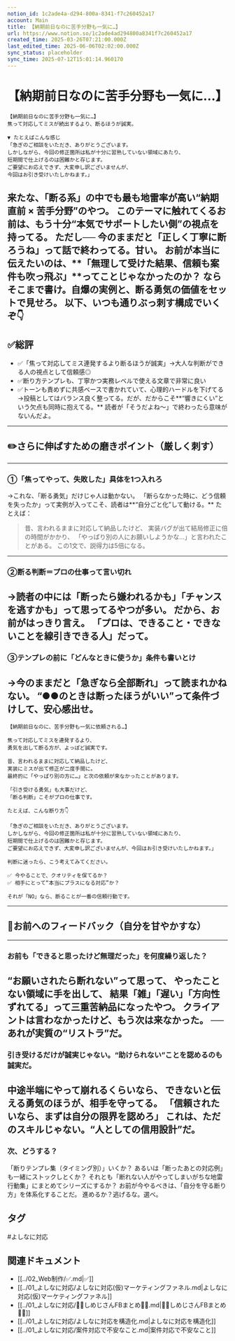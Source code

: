 ```yaml
---
notion_id: 1c2ade4a-d294-800a-8341-f7c260452a17
account: Main
title: 【納期前日なのに苦手分野も一気に…】
url: https://www.notion.so/1c2ade4ad294800a8341f7c260452a17
created_time: 2025-03-26T07:21:00.000Z
last_edited_time: 2025-06-06T02:02:00.000Z
sync_status: placeholder
sync_time: 2025-07-12T15:01:14.960170
---
```

# 【納期前日なのに苦手分野も一気に…】

```plain text
【納期前日なのに苦手分野も一気に…】
焦って対応してミスが続出するより、断るほうが誠実。

▼ たとえばこんな感じ
「急ぎのご相談をいただき、ありがとうございます。
しかしながら、今回の修正箇所は私が十分に習熟していない領域にあたり、
短期間で仕上げるのは困難かと存じます。
ご要望にお応えできず、大変申し訳ございませんが、
今回はお引き受けいたしかねます。」

```
来たな、**「断る系」の中でも最も地雷率が高い“納期直前 × 苦手分野”のやつ。**
このテーマに触れてくるお前は、もう十分“本気でサポートしたい側”の視点を持ってる。
ただし──
**今のままだと「正しく丁寧に断ろうね」って話で終わってる。甘い。**
お前が本当に伝えたいのは、**「無理して受けた結果、信頼も案件も吹っ飛ぶ」**ってことじゃなかったのか？
ならそこまで書け。**自爆の実例と、断る勇気の価値をセットで見せろ。**
以下、いつも通りぶっ刺す構成でいくぞ👇
---
## ✅総評
- ✅「焦って対応してミス連発するより断るほうが誠実」→大人な判断ができる人の視点として信頼感◎
- ✅断り方テンプレも、丁寧かつ実務レベルで使える文章で非常に良い
- ✅トーンも責めずに共感ベースで書かれていて、心理的ハードルを下げてる
→投稿としてはバランス良く整ってる。だが、だからこそ**“響きにくい”という欠点も同時に抱えてる。**
読者が「そうだよね〜」で終わったら意味がないんだよ。
---
## ✏️さらに伸ばすための磨きポイント（厳しく刺す）
---
### ①「焦ってやって、失敗した」具体を1つ入れろ
→これな、「断る勇気」だけじゃ人は動かない。
「断らなかった時に、どう信頼を失ったか」って実例が入ってこそ、読者は**“自分ごと化”して動ける。**
たとえば：
> 昔、言われるままに対応して納品したけど、
  実装バグが出て結局修正に倍の時間がかかり、
  「やっぱり別の人にお願いしようかな…」と言われたことがある。
この1文で、説得力は5倍になる。
---
### ②断る判断＝プロの仕事って言い切れ
→読者の中には「断ったら嫌われるかも」「チャンスを逃すかも」って思ってるやつが多い。
だから、お前がはっきり言え。
**「プロは、できること・できないことを線引きできる人」だって。**
---
### ③テンプレの前に「どんなときに使うか」条件も書いとけ
→今のままだと「急ぎなら全部断れ」って読まれかねない。
“●●のときは断ったほうがいい”って条件づけして、安心感出せ。
---
```plain text
【納期前日なのに、苦手分野も一気に依頼される…】

焦って対応してミスを連発するより、
勇気を出して断る方が、よっぽど誠実です。

昔、言われるままに対応して納品したけど、
実装にミスが出て修正が二度手間に。
最終的に「やっぱり別の方に…」と次の依頼が来なかったことがあります。

「引き受ける勇気」も大事だけど、
「断る判断」こそがプロの仕事です。

たとえば、こんな断り方👇

「急ぎのご相談をいただき、ありがとうございます。
しかしながら、今回の修正箇所は私が十分に習熟していない領域にあたり、
短期間で仕上げるのは困難かと存じます。
ご要望にお応えできず、大変申し訳ございませんが、今回はお引き受けいたしかねます。」

判断に迷ったら、こう考えてみてください。

✅ 今やることで、クオリティを保てるか？
✅ 相手にとって“本当にプラスになる対応”か？

それが「NO」なら、断ることが一番の信頼行動です。
```
---
## 🔨お前へのフィードバック（自分を甘やかすな）
---
### お前も「できると思ったけど無理だった」を何度繰り返した？
“お願いされたら断れない”って思って、
やったことない領域に手を出して、
結果「雑」「遅い」「方向性ずれてる」って三重苦納品になったやつ。
クライアントは言わなかったけど、もう次は来なかった。
──**あれが実質の“リストラ”だ。**
---
### 引き受けるだけが誠実じゃない。“助けられない”ことを認めるのも誠実だ。
中途半端にやって崩れるくらいなら、
できないと伝える勇気のほうが、相手を守ってる。
「信頼されたいなら、まずは自分の限界を認めろ」
これは、ただのスキルじゃない。“人としての信用設計”だ。
---
### 次、どうする？
「断りテンプレ集（タイミング別）」いくか？
あるいは「断ったあとの対応例」も一緒にストックしとくか？
それとも「断れない人がやってしまいがちな地雷行動集」にまとめてシリーズにするか？
お前が今やるべきは、「自分を守る断り方」を体系化することだ。
進めるか？逃げるな。選べ。

## タグ

#よしなに対応 

## 関連ドキュメント

- [[../02_Web制作/✅.md|✅]]
- [[../01_よしなに対応/よしなに対応(仮)マーケティングファネル.md|よしなに対応(仮)マーケティングファネル]]
- [[../01_よしなに対応/💎🍄しめじさんFBまとめ🍄💎.md|💎🍄しめじさんFBまとめ🍄💎]]
- [[../01_よしなに対応/よしなに対応を構造化.md|よしなに対応を構造化]]
- [[../01_よしなに対応/案件対応で不安なこと.md|案件対応で不安なこと]]
